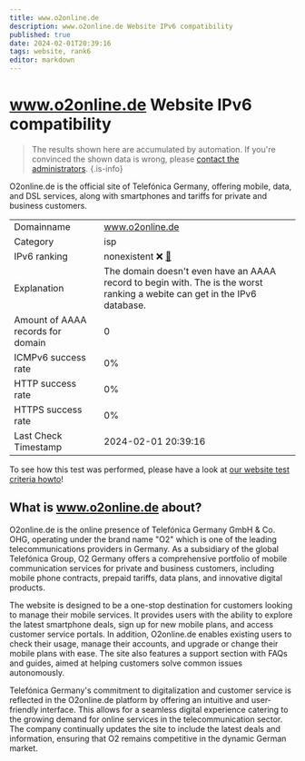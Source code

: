 ```yaml
---
title: www.o2online.de
description: www.o2online.de Website IPv6 compatibility
published: true
date: 2024-02-01T20:39:16
tags: website, rank6
editor: markdown
---
```


# www.o2online.de Website IPv6 compatibility

> The results shown here are accumulated by automation. If you're convinced the shown data is wrong, please [contact the administrators](/howto/chat). 
{.is-info}

O2online.de is the official site of Telefónica Germany, offering mobile, data, and DSL services, along with smartphones and tariffs for private and business customers.


|   |   |
| - | - |
| Domainname | www.o2online.de
| Category | isp |
| IPv6 ranking | nonexistent :x: [🔗](/howto/ranking) |
| Explanation | The domain doesn't even have an AAAA record to begin with. The is the worst ranking a webite can get in the IPv6 database. |
| Amount of AAAA records for domain | 0 |
| ICMPv6 success rate | 0%|
| HTTP success rate | 0% |
| HTTPS success rate | 0% |
| Last Check Timestamp | 2024-02-01 20:39:16 |

To see how this test was performed, please have a look at [our website test criteria howto](/howto/testcriteria/website)!


## What is www.o2online.de about?
O2online.de is the online presence of Telefónica Germany GmbH & Co. OHG, operating under the brand name "O2" which is one of the leading telecommunications providers in Germany. As a subsidiary of the global Telefónica Group, O2 Germany offers a comprehensive portfolio of mobile communication services for private and business customers, including mobile phone contracts, prepaid tariffs, data plans, and innovative digital products.

The website is designed to be a one-stop destination for customers looking to manage their mobile services. It provides users with the ability to explore the latest smartphone deals, sign up for new mobile plans, and access customer service portals. In addition, O2online.de enables existing users to check their usage, manage their accounts, and upgrade or change their mobile plans with ease. The site also features a support section with FAQs and guides, aimed at helping customers solve common issues autonomously.

Telefónica Germany's commitment to digitalization and customer service is reflected in the O2online.de platform by offering an intuitive and user-friendly interface. This allows for a seamless digital experience catering to the growing demand for online services in the telecommunication sector. The company continually updates the site to include the latest deals and information, ensuring that O2 remains competitive in the dynamic German market.



